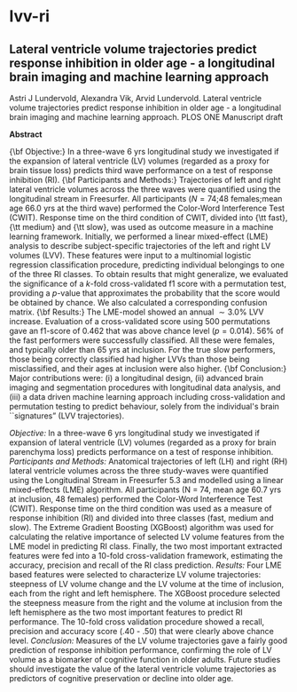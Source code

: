 # lvv-ri
## Lateral ventricle volume trajectories predict response inhibition in older age - a longitudinal brain imaging and machine learning approach

Astri J Lundervold, Alexandra Vik, Arvid Lundervold.
Lateral ventricle volume trajectories predict response inhibition in older age - a
longitudinal brain imaging and machine learning approach. PLOS ONE Manuscript draft

**Abstract**

{\bf Objective:} In a three-wave 6 yrs longitudinal study we investigated if the expansion of lateral ventricle (LV) volumes (regarded as a proxy for brain tissue loss) predicts third wave performance on a test of response inhibition (RI).
{\bf Participants and Methods:}  Trajectories
of left and right lateral ventricle volumes across the three waves were quantified using the longitudinal stream in Freesurfer. All participants ($N=74$;$48$ females;mean age $66.0$ yrs at the third wave) performed the Color-Word Interference Test (CWIT). Response time on the third condition of CWIT, divided into {\tt fast}, {\tt medium} and {\tt slow}, was used as outcome measure in a machine learning framework. Initially, we performed a linear mixed-effect (LME) analysis to describe subject-specific trajectories of the left and right LV volumes (LVV). These features were input to a multinomial logistic regression classification procedure, predicting individual belongings to one of the three RI classes. To obtain results that might generalize, we evaluated the significance of a $k$-fold cross-validated f1 score with a permutation test, providing a $p$-value that approximates the probability that the score would be obtained by chance. We also calculated a corresponding confusion matrix.
{\bf Results:} The LME-model showed an annual $\sim3.0$\% LVV increase. Evaluation of a cross-validated score using $500$ permutations gave an f1-score of $0.462$ that was above chance level ($p=0.014$). $56$\% of the fast performers were successfully classified. All these were females, and typically older than $65$ yrs at inclusion. For the true slow performers, those being correctly classified had higher LVVs than those being misclassified, and their ages at inclusion were also higher.
{\bf Conclusion:} Major contributions
were: (i) a longitudinal design, (ii) advanced brain imaging and segmentation procedures with longitudinal data analysis, and (iii) a data driven machine learning approach including cross-validation and permutation testing to predict behaviour, solely from the individual's brain ``signatures” (LVV trajectories).

*Objective:* In a three-wave 6 yrs longitudinal study we investigated if expansion of 
lateral ventricle (LV) volumes (regarded as a proxy for brain parenchyma loss) predicts
performance on a test of response inhibition. *Participants and Methods:* Anatomical
trajectories of left (LH) and right (RH) lateral ventricle volumes across the three
study-waves were quantified using the Longitudinal Stream in Freesurfer 5.3 and
modelled using a linear mixed-effects (LME) algorithm. All participants (N = 74, mean
age 60.7 yrs at inclusion, 48 females) performed the Color-Word Interference Test
(CWIT). Response time on the third condition was used as a measure of response
inhibition (RI) and divided into three classes (fast, medium and slow). The Extreme
Gradient Boosting (XGBoost) algorithm was used for calculating the relative
importance of selected LV volume features from the LME model in predicting RI class.
Finally, the two most important extracted features were fed into a 10-fold
cross-validation framework, estimating the accuracy, precision and recall of the RI class
prediction. *Results:* Four LME based features were selected to characterize LV volume
trajectories: steepness of LV volume change and the LV volume at the time of
inclusion, each from the right and left hemisphere. The XGBoost procedure selected the
steepness measure from the right and the volume at inclusion from the left hemisphere as the two
most important features to predict RI performance. The 10-fold cross validation
procedure showed a recall, precision and accuracy score (.40 - .50) that were clearly
above chance level. *Conclusion:* Measures of the LV volume trajectories gave a fairly
good prediction of response inhibition performance, confirming the role of LV volume
as a biomarker of cognitive function in older adults. Future studies should investigate the
value of the lateral ventricle volume trajectories as predictors of cognitive preservation
or decline into older age.
